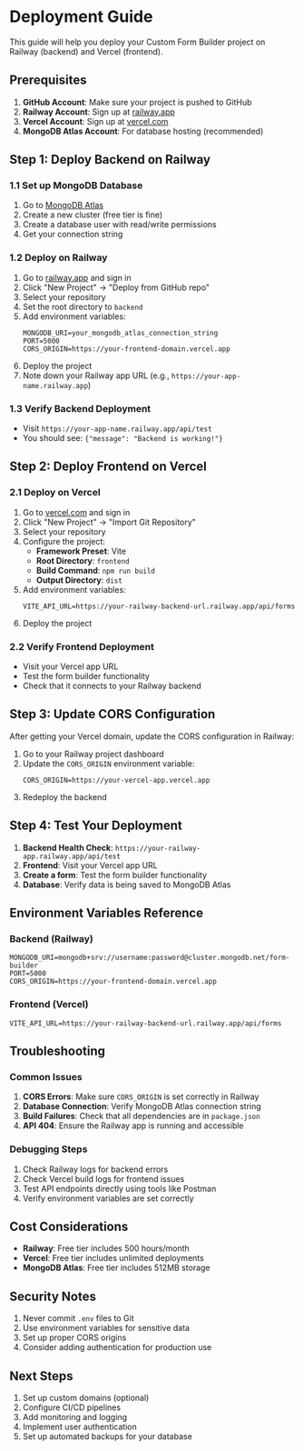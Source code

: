 # Deployment Guide

This guide will help you deploy your Custom Form Builder project on Railway (backend) and Vercel (frontend).

## Prerequisites

1. **GitHub Account**: Make sure your project is pushed to GitHub
2. **Railway Account**: Sign up at [railway.app](https://railway.app)
3. **Vercel Account**: Sign up at [vercel.com](https://vercel.com)
4. **MongoDB Atlas Account**: For database hosting (recommended)

## Step 1: Deploy Backend on Railway

### 1.1 Set up MongoDB Database
1. Go to [MongoDB Atlas](https://www.mongodb.com/atlas)
2. Create a new cluster (free tier is fine)
3. Create a database user with read/write permissions
4. Get your connection string

### 1.2 Deploy on Railway
1. Go to [railway.app](https://railway.app) and sign in
2. Click "New Project" → "Deploy from GitHub repo"
3. Select your repository
4. Set the root directory to `backend`
5. Add environment variables:
   ```
   MONGODB_URI=your_mongodb_atlas_connection_string
   PORT=5000
   CORS_ORIGIN=https://your-frontend-domain.vercel.app
   ```
6. Deploy the project
7. Note down your Railway app URL (e.g., `https://your-app-name.railway.app`)

### 1.3 Verify Backend Deployment
- Visit `https://your-app-name.railway.app/api/test`
- You should see: `{"message": "Backend is working!"}`

## Step 2: Deploy Frontend on Vercel

### 2.1 Deploy on Vercel
1. Go to [vercel.com](https://vercel.com) and sign in
2. Click "New Project" → "Import Git Repository"
3. Select your repository
4. Configure the project:
   - **Framework Preset**: Vite
   - **Root Directory**: `frontend`
   - **Build Command**: `npm run build`
   - **Output Directory**: `dist`
5. Add environment variables:
   ```
   VITE_API_URL=https://your-railway-backend-url.railway.app/api/forms
   ```
6. Deploy the project

### 2.2 Verify Frontend Deployment
- Visit your Vercel app URL
- Test the form builder functionality
- Check that it connects to your Railway backend

## Step 3: Update CORS Configuration

After getting your Vercel domain, update the CORS configuration in Railway:

1. Go to your Railway project dashboard
2. Update the `CORS_ORIGIN` environment variable:
   ```
   CORS_ORIGIN=https://your-vercel-app.vercel.app
   ```
3. Redeploy the backend

## Step 4: Test Your Deployment

1. **Backend Health Check**: `https://your-railway-app.railway.app/api/test`
2. **Frontend**: Visit your Vercel app URL
3. **Create a form**: Test the form builder functionality
4. **Database**: Verify data is being saved to MongoDB Atlas

## Environment Variables Reference

### Backend (Railway)
```
MONGODB_URI=mongodb+srv://username:password@cluster.mongodb.net/form-builder
PORT=5000
CORS_ORIGIN=https://your-frontend-domain.vercel.app
```

### Frontend (Vercel)
```
VITE_API_URL=https://your-railway-backend-url.railway.app/api/forms
```

## Troubleshooting

### Common Issues

1. **CORS Errors**: Make sure `CORS_ORIGIN` is set correctly in Railway
2. **Database Connection**: Verify MongoDB Atlas connection string
3. **Build Failures**: Check that all dependencies are in `package.json`
4. **API 404**: Ensure the Railway app is running and accessible

### Debugging Steps

1. Check Railway logs for backend errors
2. Check Vercel build logs for frontend issues
3. Test API endpoints directly using tools like Postman
4. Verify environment variables are set correctly

## Cost Considerations

- **Railway**: Free tier includes 500 hours/month
- **Vercel**: Free tier includes unlimited deployments
- **MongoDB Atlas**: Free tier includes 512MB storage

## Security Notes

1. Never commit `.env` files to Git
2. Use environment variables for sensitive data
3. Set up proper CORS origins
4. Consider adding authentication for production use

## Next Steps

1. Set up custom domains (optional)
2. Configure CI/CD pipelines
3. Add monitoring and logging
4. Implement user authentication
5. Set up automated backups for your database
